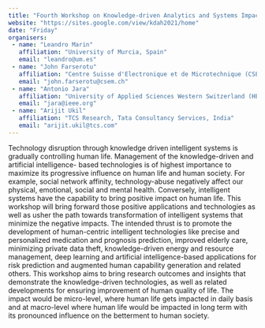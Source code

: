 ```yaml
---
title: "Fourth Workshop on Knowledge-driven Analytics and Systems Impacting Human Quality of Life (KDAH-CIKM-2021)"
website: "https://sites.google.com/view/kdah2021/home"
date: "Friday"
organisers:
 - name: "Leandro Marin"
   affiliation: "University of Murcia, Spain"
   email: "leandro@um.es"
 - name: "John Farserotu"
   affiliation: "Centre Suisse d'Electronique et de Microtechnique (CSEM), Switzerland"
   email: "john.farserotu@csem.ch"
 - name: "Antonio Jara"
   affiliation: "University of Applied Sciences Western Switzerland (HES-SO), Switzerland"
   email: "jara@ieee.org"
 - name: "Arijit Ukil"
   affiliation: "TCS Research, Tata Consultancy Services, India"
   email: "arijit.ukil@tcs.com"
---
```


Technology disruption through knowledge driven intelligent systems is gradually controlling human life. Management of the knowledge-driven and artificial  intelligence- based technologies is of highest importance to maximize its  progressive influence on human life and human society. For example, social 
network affinity, technology-abuse negatively affect our physical, emotional, social and mental health. Conversely, intelligent systems have the capability to bring  positive impact on human life. This workshop will bring forward those positive  applications and technologies as well as usher the path towards transformation of  intelligent systems that minimize the negative impacts. The intended thrust is to  promote the development of human-centric intelligent technologies like precise and  personalized medication and prognosis prediction, improved elderly care,  minimizing private data theft, knowledge-driven energy and resource  management, deep learning and artificial intelligence-based applications for risk  prediction and augmented human capability generation and related others. This 
workshop aims to bring research outcomes and insights that demonstrate the knowledge-driven technologies, as well as related developments for ensuring  improvement of human quality of life. The impact would be micro-level, where  human life gets impacted in daily basis and at macro-level where human life would  be impacted in long term with its pronounced influence on the betterment to human  society. 
